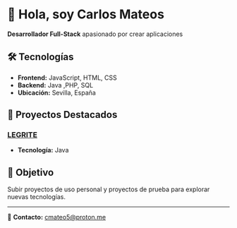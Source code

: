 # 👋 Hola, soy Carlos Mateos

**Desarrollador Full-Stack** apasionado por crear aplicaciones

## 🛠️ Tecnologías

- **Frontend:** JavaScript, HTML, CSS
- **Backend:** Java ,PHP, SQL
- **Ubicación:** Sevilla, España

## 📂 Proyectos Destacados

### [LEGRITE](https://github.com/cmateos91/LEGRITE)
- **Tecnología:** Java

## 🎯 Objetivo

Subir proyectos de uso personal y proyectos de prueba para explorar nuevas tecnologías.

---

📧 **Contacto:**  cmateo5@proton.me 
